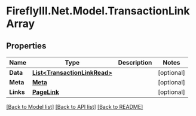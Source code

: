 # FireflyIII.Net.Model.TransactionLinkArray
## Properties

Name | Type | Description | Notes
------------ | ------------- | ------------- | -------------
**Data** | [**List&lt;TransactionLinkRead&gt;**](TransactionLinkRead.md) |  | [optional] 
**Meta** | [**Meta**](Meta.md) |  | [optional] 
**Links** | [**PageLink**](PageLink.md) |  | [optional] 

[[Back to Model list]](../README.md#documentation-for-models) [[Back to API list]](../README.md#documentation-for-api-endpoints) [[Back to README]](../README.md)

